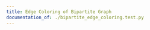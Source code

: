 ```yaml
---
title: Edge Coloring of Bipartite Graph
documentation_of: ./bipartite_edge_coloring.test.py
---
```


